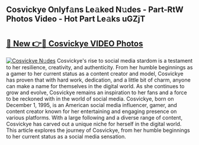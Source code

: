 ## Cosvickye Onlyf𝚊ns Le𝚊ked N𝚞des - Part-RtW Photos Video - Hot Part Le𝚊ks uGZjT

# <h2><a href="http://ab14020.deff.icu/?id=Cosvickye">🔗 New 👉🔴 Cosvickye VIDEO Photos</a></h2>

[![Cosvickye N𝚞des](https://i.imgur.com/rIISA9y.gif)](http://ab14020.deff.icu/?id=Cosvickye)
Cosvickye's rise to social media stardom is a testament to her resilience, creativity, and authenticity. From her humble beginnings as a gamer to her current status as a content creator and model, Cosvickye has proven that with hard work, dedication, and a little bit of charm, anyone can make a name for themselves in the digital world. As she continues to grow and evolve, Cosvickye remains an inspiration to her fans and a force to be reckoned with in the world of social media. Cosvickye, born on December 1, 1995, is an American social media influencer, gamer, and content creator known for her entertaining and engaging presence on various platforms. With a large following and a diverse range of content, Cosvickye has carved out a unique niche for herself in the digital world. This article explores the journey of Cosvickye, from her humble beginnings to her current status as a social media sensation.
